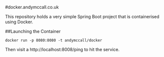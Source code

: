 #docker.andymccall.co.uk

This repository holds a very simple Spring Boot project that is containerised using Docker.

##Launching the Container

    docker run -p 8080:8080 -t andymccall/docker

Then visit a http://localhost:8008/ping to hit the service.
